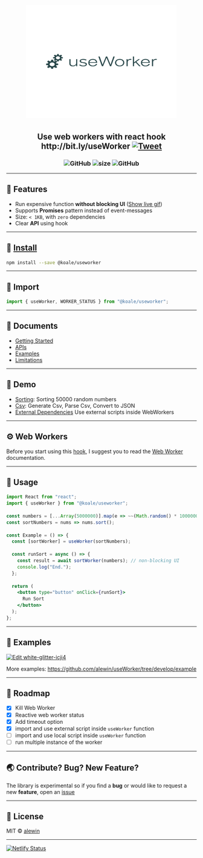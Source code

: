 <h1 align="center">
  <br>
   <img height="300px" width="400px" src="logo.png" alt="useWorker" title="useWorker() Use web workers with react hook" />
  <br>
</h1>

<h2 align="center">
  Use web workers with react hook
  <BR>
  http://bit.ly/useWorker
      <a href="https://twitter.com/intent/tweet?text=useWorker - Use web workers with react hooks&url=https://github.com/alewin/useWorker&via=alessiokoci&hashtags=react,useworker,hooks,javascript">
    <img alt="Tweet" src="https://img.shields.io/twitter/url/http/shields.io.svg?style=social" />
  </a>
</h2>

<h3 align="center">
  <img alt="GitHub" src="https://img.shields.io/npm/dm/@koale/useworker" />
  <img alt="size" src="https://img.shields.io/bundlephobia/minzip/@koale/useworker/2.0.6" />
  <img alt="GitHub" src="https://img.shields.io/npm/l/@koale/useworker" />
</h3>

---

## 🎨 Features

- Run expensive function **without blocking UI** ([Show live gif](https://github.com/alewin/useWorker/issues/2))
- Supports **Promises** pattern instead of event-messages
- Size: `< 1KB`, with `zero` dependencies
- Clear **API** using hook

---

## 💾 [Install](https://www.npmjs.com/package/@koale/useworker)

```bash
npm install --save @koale/useworker
```

---

## 🔨 Import

```jsx
import { useWorker, WORKER_STATUS } from "@koale/useworker";
```

---

## 📙 Documents

* [Getting Started](https://useworker.netlify.com/docs/introduction/)
* [APIs](https://useworker.netlify.com/docs/api-useworker)
* [Examples](https://useworker.netlify.com/docs/examples/examples-sort)
* [Limitations](https://useworker.netlify.com/docs/limitations)

---

## 🍞 Demo

* [Sorting](https://icji4.csb.app/sorting): Sorting 50000 random numbers
* [Csv](https://icji4.csb.app/csv): Generate Csv, Parse Csv, Convert to JSON 
* [External Dependencies](https://icji4.csb.app/external) Use external scripts inside WebWorkers


---

## ⚙ Web Workers

Before you start using this [hook](https://www.npmjs.com/package/@koale/useworker), I suggest you to read the [Web Worker](https://developer.mozilla.org/en-US/docs/Web/API/Web_Workers_API/Using_web_workers) documentation.

---

## 🐾 Usage

```jsx
import React from "react";
import { useWorker } from "@koale/useworker";

const numbers = [...Array(5000000)].map(e => ~~(Math.random() * 1000000));
const sortNumbers = nums => nums.sort();

const Example = () => {
  const [sortWorker] = useWorker(sortNumbers);

  const runSort = async () => {
    const result = await sortWorker(numbers); // non-blocking UI
    console.log("End.");
  };

  return (
    <button type="button" onClick={runSort}>
      Run Sort
    </button>
  );
};

```

---

## 🐾 Examples

[![Edit white-glitter-icji4](https://codesandbox.io/static/img/play-codesandbox.svg)](https://codesandbox.io/s/white-glitter-icji4?fontsize=14&hidenavigation=1&theme=dark)

More examples: https://github.com/alewin/useWorker/tree/develop/example

---

## 🔧 Roadmap

- [x] Kill Web Worker
- [x] Reactive web worker status
- [x] Add timeout option
- [x] import and use external script inside `useWorker` function
- [ ] import and use local script inside `useWorker` function
- [ ] run multiple instance of the worker

---

## 🌏 Contribute? Bug? New Feature?

The library is experimental so if you find a **bug** or would like to request a new **feature**, open an [issue](https://github.com/alewin/useWorker/issues/new)

---

## 📜 License

MIT © [alewin](https://github.com/alewin)

---

[![Netlify Status](https://api.netlify.com/api/v1/badges/833cd6b2-6e74-47f0-aa85-5f14aea8ea35/deploy-status)](https://app.netlify.com/sites/useworker/deploys)
